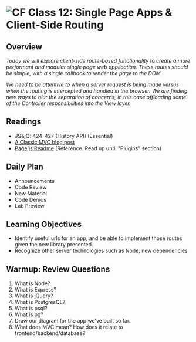 ![CF](https://i.imgur.com/7v5ASc8.png)  Class 12: Single Page Apps & Client-Side Routing
=======
## Overview
<!-- Provide a general overview of the daily concepts and processes that will be covered in lectures and labs -->

*Today we will explore client-side route-based functionality to create a more performant and modular single page web application. These routes should be simple, with a single callback to render the page to the DOM.*

*We need to be attentive to when a server request is being made versus when the routing is intercepted and handled in the browser. We are finding new ways to blur the separation of concerns, in this case offloading some of the Controller responsibilities into the View layer.*

## Readings
<!-- List of readings required for this content; readings being completed by the start of this lecture -->
* JS&jQ: 424-427 (History API) (Essential)
* [A Classic MVC blog post](http://blog.codinghorror.com/understanding-model-view-controller/)
* [Page.js Readme](https://github.com/visionmedia/page.js) (Reference. Read up until "Plugins" section)

## Daily Plan
- Announcements
- Code Review
- New Material
- Code Demos
- Lab Preview


## Learning Objectives

* Identify useful urls for an app, and be able to implement those routes given the new library presented.
* Recognize other server technologies such as Node, new dependencies

## Warmup: Review Questions

1. What is Node? 
1. What is Express? 
1. What is jQuery? 
1. What is PostgresQL? 
1. What is psql? 
1. What is pg?
2. Draw our diagram for the app we've built so far.
3. What does MVC mean? How does it relate to frontend/backend/database?
